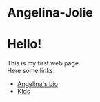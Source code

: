 # Angelina-Jolie
<!DOCTYPE html>
<html lang="en" dir="ltr">
 
  <body>
    <h1>Hello!</h1>
    This is my first web page
    <br>
    Here some links:
    <ul>
      <li><a href="bio.html"> Angelina's bio </a></li>
      <li><a href="Дети.html">Kids</li>
    </ul>
  </body>
</html>
